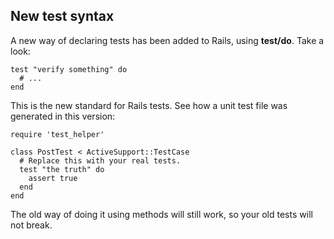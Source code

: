 ## New test syntax

A new way of declaring tests has been added to Rails, using **test/do**. Take a look:

	test "verify something" do
	  # ...
	end

This is the new standard for Rails tests. See how a unit test file was generated in this version:

	require 'test_helper'

	class PostTest < ActiveSupport::TestCase
	  # Replace this with your real tests.
	  test "the truth" do
	    assert true
	  end
	end

The old way of doing it using methods will still work, so your old tests will not break.